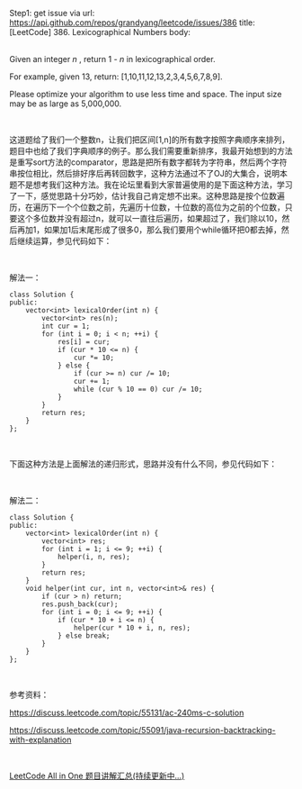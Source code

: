 Step1: get issue via url: https://api.github.com/repos/grandyang/leetcode/issues/386 
 title:[LeetCode] 386. Lexicographical Numbers 
 body:  
  

Given an integer _n_ , return 1 - _n_ in lexicographical order.

For example, given 13, return: [1,10,11,12,13,2,3,4,5,6,7,8,9].

Please optimize your algorithm to use less time and space. The input size may be as large as 5,000,000.

 

这道题给了我们一个整数n，让我们把区间[1,n]的所有数字按照字典顺序来排列，题目中也给了我们字典顺序的例子。那么我们需要重新排序，我最开始想到的方法是重写sort方法的comparator，思路是把所有数字都转为字符串，然后两个字符串按位相比，然后排好序后再转回数字，这种方法通过不了OJ的大集合，说明本题不是想考我们这种方法。我在论坛里看到大家普遍使用的是下面这种方法，学习了一下，感觉思路十分巧妙，估计我自己肯定想不出来。这种思路是按个位数遍历，在遍历下一个个位数之前，先遍历十位数，十位数的高位为之前的个位数，只要这个多位数并没有超过n，就可以一直往后遍历，如果超过了，我们除以10，然后再加1，如果加1后末尾形成了很多0，那么我们要用个while循环把0都去掉，然后继续运算，参见代码如下：

 

解法一：
    
    
    class Solution {
    public:
        vector<int> lexicalOrder(int n) {
            vector<int> res(n);
            int cur = 1;
            for (int i = 0; i < n; ++i) {
                res[i] = cur;
                if (cur * 10 <= n) {
                    cur *= 10;
                } else {
                    if (cur >= n) cur /= 10;
                    cur += 1;
                    while (cur % 10 == 0) cur /= 10;
                }
            }
            return res;
        }
    };

 

下面这种方法是上面解法的递归形式，思路并没有什么不同，参见代码如下：

 

解法二：
    
    
    class Solution {
    public:
        vector<int> lexicalOrder(int n) {
            vector<int> res;
            for (int i = 1; i <= 9; ++i) {
                helper(i, n, res);
            }
            return res;
        }
        void helper(int cur, int n, vector<int>& res) {
            if (cur > n) return;
            res.push_back(cur);
            for (int i = 0; i <= 9; ++i) {
                if (cur * 10 + i <= n) {
                    helper(cur * 10 + i, n, res);
                } else break;
            }
        }
    };

 

参考资料：

<https://discuss.leetcode.com/topic/55131/ac-240ms-c-solution>

<https://discuss.leetcode.com/topic/55091/java-recursion-backtracking-with-explanation>

 

[LeetCode All in One 题目讲解汇总(持续更新中...)](http://www.cnblogs.com/grandyang/p/4606334.html)
